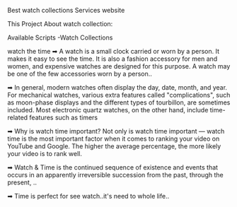 Best watch collections Services website

This Project About watch collection: 

Available Scripts -Watch Collections

watch the time
➡ A watch is a small clock carried or worn by a person. It makes it easy to see the time. It is also a fashion accessory for men and women, and expensive watches are designed for this purpose. A watch may be one of the few accessories worn by a person..

➡ In general, modern watches often display the day, date, month, and year. For mechanical watches, various extra features called "complications", such as moon-phase displays and the different types of tourbillon, are sometimes included. Most electronic quartz watches, on the other hand, include time-related features such as timers

➡ Why is watch time important?
Not only is watch time important — watch time is the most important factor when it comes to ranking your video on YouTube and Google. The higher the average percentage, the more likely your video is to rank well.

➡ Watch & Time is the continued sequence of existence and events that occurs in an apparently irreversible succession from the past, through the present, ..

➡ Time is perfect for see watch..it's need to whole life..